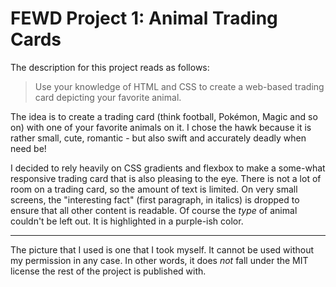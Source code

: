 # FEWD Project 1: Animal Trading Cards

The description for this project reads as follows:

> Use your knowledge of HTML and CSS to create a web-based trading card depicting your favorite animal.

The idea is to create a trading card (think football, Pokémon, Magic and so on) with one of your favorite animals on it. I chose the hawk because it is rather small, cute, romantic - but also swift and accurately deadly when need be!

I decided to rely heavily on CSS gradients and flexbox to make a some-what responsive trading card that is also pleasing to the eye. There is not a lot of room on a trading card, so the amount of text is limited. On very small screens, the "interesting fact" (first paragraph, in italics) is dropped to ensure that all other content is readable. Of course the *type* of animal couldn't be left out. It is highlighted in a purple-ish color.

---

The picture that I used is one that I took myself. It cannot be used without my permission in any case. In other words, it does *not* fall under the MIT license the rest of the project is published with.
